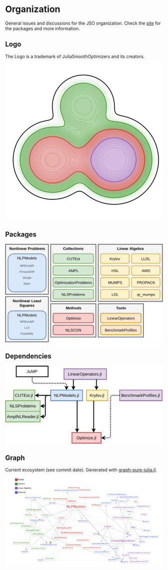 # Organization

General issues and discussions for the JSO organization. Check the [site](https://JuliaSmoothOptimizers.github.io)
for the packages and more information.

## Logo

The Logo is a trademark of JuliaSmoothOptimizers and its creators.

<img src="jso-logo.png" width="500px">

## Packages

<img src="jso-desc.png">

## Dependencies

<img src="jso-deps.png">

## Graph

Current ecosystem (see commit date). Generated with [graph-pure-julia.jl](graph-pure-julia.jl).

<img src="graph.png">
